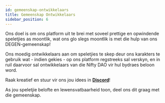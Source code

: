 ```yaml
---
id: gemeenskap-ontwikkelaars
title: Gemeenskap Ontwikkelaars
sidebar_position: 6
---
```


Ons doel is om ons platform uit te brei met soveel prettige en opwindende speletjies as moontlik, wat ons glo slegs moontlik is met die hulp van ons DEGEN-gemeenskap!

Ons moedig ontwikkelaars aan om speletjies te skep deur ons karakters te gebruik wat - indien gekies - op ons platform regstreeks sal verskyn, en in ruil daarvoor sal ontwikkelaars van die Nifty DAO vir hul bydraes beloon word.

Raak kreatief en stuur vir ons jou idees in **[Discord](https://discord.gg/niftyleague)**!

As jou speletjie belofte en lewensvatbaarheid toon, deel ons dit graag met die gemeenskap.
